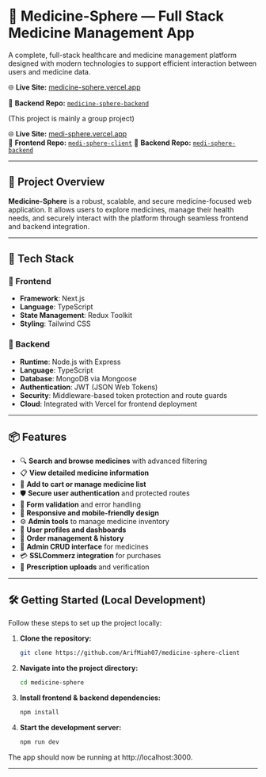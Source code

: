 # 💊 Medicine-Sphere — Full Stack Medicine Management App

A complete, full-stack healthcare and medicine management platform designed with modern technologies to support efficient interaction between users and medicine data.

🌐 **Live Site:** [medicine-sphere.vercel.app](medi-sphere-one.vercel.app/)  
<!--📁 **Frontend Repo:** [`medicine-sphere-client`](https://github.com/ArifMiah07/medicine-sphere-client)-->
📁 **Backend Repo:** [`medicine-sphere-backend`](https://github.com/ArifMiah07/medicine-sphere-backend)

(This project is mainly a group project)

🌐 **Live Site:** [medi-sphere.vercel.app](https://medi-sphere-five.vercel.app/)  
📁 **Frontend Repo:** [`medi-sphere-client`](https://github.com/Faey2023/medi-sphere)
📁 **Backend Repo:** [`medi-sphere-backend`](https://github.com/farrdin/medi-sphere-backend)


---

## 🧠 Project Overview

**Medicine-Sphere** is a robust, scalable, and secure medicine-focused web application. It allows users to explore medicines, manage their health needs, and securely interact with the platform through seamless frontend and backend integration.

---

## 🚀 Tech Stack

### 🔹 Frontend
- **Framework**: Next.js
- **Language**: TypeScript
- **State Management**: Redux Toolkit
- **Styling**: Tailwind CSS

### 🔹 Backend
- **Runtime**: Node.js with Express
- **Language**: TypeScript
- **Database**: MongoDB via Mongoose
- **Authentication**: JWT (JSON Web Tokens)
- **Security**: Middleware-based token protection and route guards
- **Cloud**: Integrated with Vercel for frontend deployment

---
## 📦 Features

- 🔍 **Search and browse medicines** with advanced filtering
- 📋 **View detailed medicine information**
- 🛒 **Add to cart or manage medicine list**
- 🛡️ **Secure user authentication** and protected routes
- 🧪 **Form validation** and error handling
- 📱 **Responsive and mobile-friendly design**
- ⚙️ **Admin tools** to manage medicine inventory
- 👤 **User profiles and dashboards**
- 📝 **Order management & history**
- 🔧 **Admin CRUD interface** for medicines
- 💳 **SSLCommerz integration** for purchases
- 📄 **Prescription uploads** and verification

---

## 🛠 Getting Started (Local Development)

Follow these steps to set up the project locally:

1. **Clone the repository:**
   ```bash
   git clone https://github.com/ArifMiah07/medicine-sphere-client
   ```

2. **Navigate into the project directory:**
   ```bash
   cd medicine-sphere
   ```

3. **Install frontend & backend dependencies:**
   ```bash
   npm install
   ```

4. **Start the development server:**
   ```bash
   npm run dev
   ```

The app should now be running at http://localhost:3000.

---

